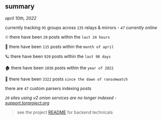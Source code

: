 
## summary
_april 10th, 2022_

currently tracking `95` groups across `135` relays & mirrors - _`47` currently online_

⏲ there have been `20` posts within the `last 24 hours`

🦈 there have been `115` posts within the `month of april`

🪐 there have been `920` posts within the `last 90 days`

🏚 there have been `1036` posts within the `year of 2022`

🦕 there have been `3322` posts `since the dawn of ransomwatch`

there are `47` custom parsers indexing posts

_`20` sites using v2 onion services are no longer indexed - [support.torproject.org](https://support.torproject.org/onionservices/v2-deprecation/)_

> see the project [README](https://github.com/thetanz/ransomwatch#ransomwatch--) for backend technicals

